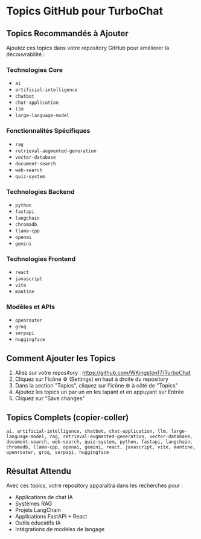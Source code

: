 # Topics GitHub pour TurboChat

## Topics Recommandés à Ajouter

Ajoutez ces topics dans votre repository GitHub pour améliorer la découvrabilité :

### Technologies Core
- `ai`
- `artificial-intelligence`
- `chatbot`
- `chat-application`
- `llm`
- `large-language-model`

### Fonctionnalités Spécifiques
- `rag`
- `retrieval-augmented-generation`
- `vector-database`
- `document-search`
- `web-search`
- `quiz-system`

### Technologies Backend
- `python`
- `fastapi`
- `langchain`
- `chromadb`
- `llama-cpp`
- `openai`
- `gemini`

### Technologies Frontend
- `react`
- `javascript`
- `vite`
- `mantine`

### Modèles et APIs
- `openrouter`
- `groq`
- `serpapi`
- `huggingface`

## Comment Ajouter les Topics

1. Allez sur votre repository : https://github.com/WKingston17/TurboChat
2. Cliquez sur l'icône ⚙️ (Settings) en haut à droite du repository
3. Dans la section "Topics", cliquez sur l'icône ⚙️ à côté de "Topics"
4. Ajoutez les topics un par un en les tapant et en appuyant sur Entrée
5. Cliquez sur "Save changes"

## Topics Complets (copier-coller)

```
ai, artificial-intelligence, chatbot, chat-application, llm, large-language-model, rag, retrieval-augmented-generation, vector-database, document-search, web-search, quiz-system, python, fastapi, langchain, chromadb, llama-cpp, openai, gemini, react, javascript, vite, mantine, openrouter, groq, serpapi, huggingface
```

## Résultat Attendu

Avec ces topics, votre repository apparaîtra dans les recherches pour :
- Applications de chat IA
- Systèmes RAG
- Projets LangChain
- Applications FastAPI + React
- Outils éducatifs IA
- Intégrations de modèles de langage 